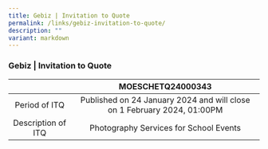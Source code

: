 ```yaml
---
title: Gebiz | Invitation to Quote
permalink: /links/gebiz-invitation-to-quote/
description: ""
variant: markdown
---
```

### Gebiz | Invitation to Quote

|   |MOESCHETQ24000343 |
|:---:|:---:|
| Period of ITQ | Published on 24 January 2024 and will close on 1 February 2024, 01:00PM |
| Description of ITQ | Photography Services for School Events

<br>